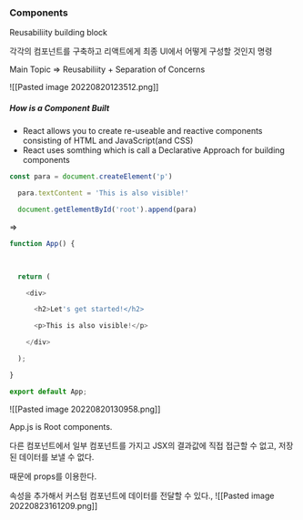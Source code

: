 ### Components

Reusabiliity building block

각각의 컴포넌트를 구축하고 리액트에게 최종 UI에서 어떻게 구성할 것인지 명령

Main Topic => Reusabiliity + Separation of Concerns

![[Pasted image 20220820123512.png]]

##### How is a Component Built
- React allows you to create re-useable and reactive components consisting of HTML and JavaScript(and CSS)
- React uses somthing which is call a Declarative Approach for building components

```js
const para = document.createElement('p')

  para.textContent = 'This is also visible!'

  document.getElementById('root').append(para)
```

=>

```js
function App() {

  

  return (

    <div>

      <h2>Let's get started!</h2>

      <p>This is also visible!</p>

    </div>

  );

}

export default App;
```

![[Pasted image 20220820130958.png]]

App.js is Root components.


다른 컴포넌트에서 일부 컴포넌트를 가지고 JSX의 결과값에 직접 접근할 수 없고, 저장된 데이터를 보낼 수 없다.

때문에 props를 이용한다.

속성을 추가해서 커스텀 컴포넌트에 데이터를 전달할 수 있다., 
![[Pasted image 20220823161209.png]]

